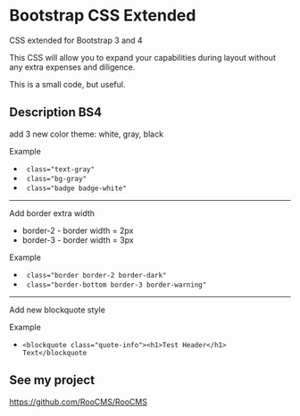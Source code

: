 # Bootstrap CSS Extended

CSS extended for Bootstrap 3 and 4

This CSS will allow you to expand your capabilities during layout without any extra expenses and diligence.

This is a small code, but useful.

## Description BS4
add 3 new color theme: white, gray, black

Example
* ` class="text-gray"`
* ` class="bg-gray"`
* ` class="badge badge-white"`
---
Add border extra width

* border-2 - border width = 2px
* border-3 - border width = 3px

Example
* ` class="border border-2 border-dark"`
* ` class="border-bottom border-3 border-warning"`
---
Add new blockquote style

Example
* `<blockquote class="quote-info"><h1>Test Header</h1> Text</blockquote`


## See my project
https://github.com/RooCMS/RooCMS

